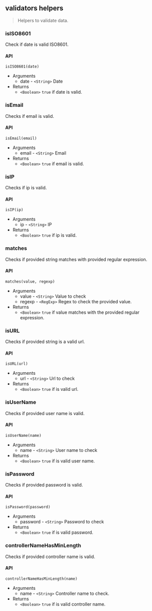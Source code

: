 ## validators helpers

> Helpers to validate data.

### isISO8601

Check if date is valid ISO8601.

#### API

`isISO8601(date)`

* Arguments
	* date - `<String>` Date
* Returns
	* `<Boolean>` `true` if date is valid.

### isEmail

Checks if email is valid.

#### API

`isEmail(email)`

* Arguments
	* email - `<String>` Email
* Returns
	* `<Boolean>` `true` if email is valid.

### isIP

Checks if ip is valid.

#### API

`isIP(ip)`

* Arguments
	* ip - `<String>` IP
* Returns
	* `<Boolean>` `true` if ip is valid.

### matches

Checks if provided string matches with provided regular expression.

#### API

`matches(value, regexp)`

* Arguments
	* value - `<String>` Value to check
	* regexp - `<RegExp>` Regex to check the provided value.
* Returns
	* `<Boolean>` `true` if value matches with the provided regular expression.

### isURL

Checks if provided string is a valid url.

#### API

`isURL(url)`

* Arguments
	* url - `<String>` Url to check
* Returns
	* `<Boolean>` `true` if is valid url.

### isUserName

Checks if provided user name is valid.

#### API

`isUserName(name)`

* Arguments
	* name - `<String>` User name to check
* Returns
	* `<Boolean>` `true` if is valid user name.

### isPassword

Checks if provided password is valid.

#### API

`isPassword(password)`

* Arguments
	* password - `<String>` Password to check
* Returns
	* `<Boolean>` `true` if is valid password.

### controllerNameHasMinLength

Checks if provided controller name is valid.

#### API

`controllerNameHasMinLength(name)`

* Arguments
	* name - `<String>` Controller name to check.
* Returns
	* `<Boolean>` `true` if is valid controller name.
